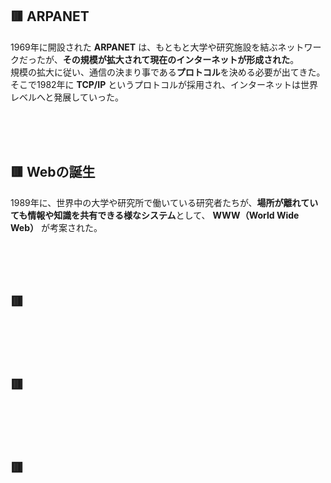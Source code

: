 
## 🟥 ARPANET
1969年に開設された **ARPANET** は、もともと大学や研究施設を結ぶネットワークだったが、**その規模が拡大されて現在のインターネットが形成された**。  
規模の拡大に従い、通信の決まり事である**プロトコル**を決める必要が出てきた。  
そこで1982年に **TCP/IP** というプロトコルが採用され、インターネットは世界レベルへと発展していった。  


<br>
<br>
<br>


## 🟥 Webの誕生
1989年に、世界中の大学や研究所で働いている研究者たちが、**場所が離れていても情報や知識を共有できる様なシステム**として、 **WWW（World Wide Web）** が考案された。  


<br>
<br>
<br>

## 🟥 

<br>
<br>
<br>

## 🟥 

<br>
<br>
<br>

## 🟥 



<br>
<br>
<br>